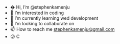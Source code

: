 
- � Hi, I’m @stephenkamenju
- 👀 I’m interested in coding
- 🌱 I’m currently learning wed development
- 💞️ I’m looking to collaborate on 
- 📫 How to reach me stephenkamenju@gmail.com
- 😜 C
<!---
stephenkamenju/stephenkamenju is a ✨ special ✨ repository because its `README.md` (this file) appears on your GitHub profile.
You can click the Preview link to take a look at your changes.
--->
